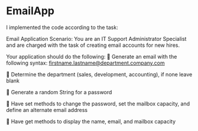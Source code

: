 # EmailApp
I implemented the code according to the task:

Email Application
Scenario: You are an IT Support Administrator Specialist and are 
charged with the task of creating email accounts for new hires.

Your application should do the following:
 Generate an email with the following syntax: firstname.lastname@department.company.com

 Determine the department (sales, development, accounting), if none leave blank

 Generate a random String for a password

 Have set methods to change the password, set the mailbox capacity, and define an alternate 
email address

 Have get methods to display the name, email, and mailbox capacity
